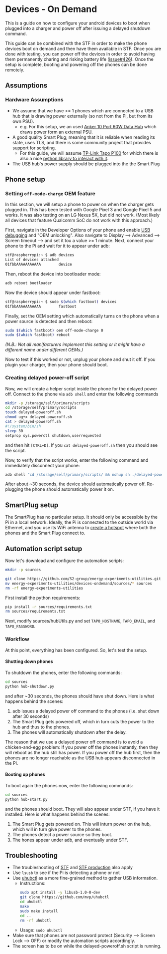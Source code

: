 # Devices - On Demand

This is a guide on how to configure your android devices to boot when plugged into a charger and power off after issuing a delayed shutdown command.

This guide can be combined with the STF in order to make the phone devices boot on demand and then have them available in STF. Once you are done with testing, you can power off the devices in order to avoid having them permanently charing and risking battery life ([issue#426](https://github.com/openstf/stf/issues/426)). Once the setup is complete, booting and powering off the phones can be done remotely.

## Assumptions

### Hardware Assumptions

* We assume that we have >= 1 phones which are connected to a USB hub that is drawing power externally (so not from the PI, but from its own PSU).
  * e.g. For this setup, we an used [Anker 10 Port 60W Data Hub](https://us.anker.com/products/a7515) which draws power form an external PSU.
* A good quality Smart Plug; meaning that it is reliable when reading its state, uses TLS, and there is some community project that provides support for scripting.
  * For this guide, we will assume [TP-Link Tapo P100](https://www.tp-link.com/en/home-networking/smart-plug/tapo-p100/) for which there is also a nice [python library to interact with it](https://github.com/fishbigger/TapoP100).
* The USB hub's power supply should be plugged into the the Smart Plug

## Phone setup

### Setting `off-mode-charge` OEM feature

In this section, we will setup a phone to power on when the charger gets plugged in. This has been tested with Google Pixel 3 and Google Pixel 5 and works. It was also testing on an LG Nexus 5X, but did not work. (Most likely all devices that feature Qualcomm SoC do not work with this approach.)

First, navigate in the Developer Options of your phone and enable [USB debugging](https://developer.android.com/studio/debug/dev-options#enable) and "OEM unlocking". Also navigate to Display --> Advanced --> Screen timeout --> and set it tou a value >= 1 minute. Next, connect your phone to the Pi and wait for it to appear under adb:

```bash
stf@raspberrypi:~ $ adb devices
List of devices attached
01fbbAAAAAAAAAAA        device
```

Then, reboot the device into bootloader mode:

```bash
adb reboot bootloader
```

Now the device should appear under fastboot:

```bash
stf@raspberrypi:~ $ sudo $(which fastboot) devices
01fbbAAAAAAAAAAA        fastboot
```

Finally, set the OEM setting which automatically turns on the phone when a power source is detected and then reboot:

```bash
sudo $(which fastboot) oem off-mode-charge 0
sudo $(which fastboot) reboot
```

*(N.B.: Not all manifacturers implement this setting or it might have a different name under different OEMs.)*

Now to test if this worked or not, unplug your phone and shut it off. If you plugin your charger, then your phone should boot.

### Creating delayed power-off script

Now, we will create a helper script inside the phone for the delayed power off. Connect to the phone via `adb shell` and enter the following commands

```bash
mkdir -p /storage/self/primary/scripts
cd /storage/self/primary/scripts
touch delayed-poweroff.sh
chmod ug+x delayed-poweroff.sh
cat > delayed-poweroff.sh
#!/system/bin/sh
sleep 30
setprop sys.powerctl shutdown,userrequested

```

and then hit `[CTRL+D]`. If you `cat delayed-poweroff.sh` then you should see the script.

Now, to verify that the script works, enter the following command and immediately disconnect your phone:

```bash
adb shell "cd /storage/self/primary/scripts/ && nohup sh ./delayed-poweroff.sh </dev/null &"
```

After about ~30 seconds, the device should automatically power off. Re-plugging the phone should automatically power it on.

## SmartPlug setup

The SmartPlug has no particular setup. It should only be accessible by the Pi in a local network. Ideally, the Pi is connected to the outside world via Ethernet, and you use its WiFi antenna to [create a hotspot](../hotspot/README.md) where both the phones and the Smart Plug connect to.

## Automation script setup

Now let's download and configure the automation scripts:

```bash
mkdir -p sources

git clone https://github.com/S2-group/energy-experiments-utilities.git
mv energy-experiments-utilities/devices-ondemand/sources/* sources
rm -rf energy-experiments-utilities
```

First install the python requirements:

```bash
pip install -r sources/requirements.txt
rm sources/requirements.txt
```

Next, modify sources/hubUtils.py and set `TAPO_HOSTNAME`, `TAPO_EMAIL`, and `TAPO_PASSWORD`.

### Workflow

At this point, everything has been configured. So, let's test the setup.

#### Shutting down phones

To shutdown the phones, enter the following commands:

```bash
cd sources
python hub-shutdown.py
```

and after ~30 seconds, the phones should have shut down. Here is what happens behind the scenes:

1. adb issues a delayed power off command to the phones (i.e. shut down after 30 seconds)
2. The Smart Plug gets powered off, which in turn cuts the power to the hub and thus to the phones.
3. The phones will automatically shutdown after the delay.

The reason that we use a delayed power off command is to avoid a chicken-and-egg problem: If you power off the phones instantly, then they will reboot as the hub still has power. If you power off the hub first, then the phones are no longer reachable as the USB hub appears disconnected in the Pi.

#### Booting up phones

To boot again the phones now, enter the following commands:

```bash
cd sources
python hub-start.py
```

and the phones should boot. They will also appear under STF, if you have it installed. Here is what happens behind the scenes:

1. The Smart Plug gets powered on. This will inturn power on the hub, which will in turn give power to the phones.
2. The phones detect a power source so they boot.
3. The hones appear under adb, and eventually under STF.

## Troubleshooting

* The troubleshooting of [STF](STF.md) and [STF production](STF-production/README.md) also apply
* Use `lsusb` to see if the Pi is detecting a phone or not
* Use [uhubctl](https://github.com/mvp/uhubctl) as a more fine-grained method to gather USB information.
  * Instructions:
    ```bash
    sudo apt install -y libusb-1.0-0-dev
    git clone https://github.com/mvp/uhubctl
    cd uhubctl
    make
    sudo make install
    cd ..
    rm -rf uhubctl
    ```
  * Usage: `sudo uhubctl`
* Make sure that phones are not password protect (Security --> Screen Lock --> OFF) or modify the automation scripts accordingly.
* The screen has to be on while the delayed-poweroff.sh script is running.
